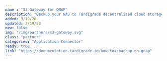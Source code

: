 ```yaml
---
name : "S3 Gateway for QNAP"
description: "Backup your NAS to Tardigrade decentralized cloud storage with our S3 Gateway App."
added: 3/19/20
updated: 3/19/20
new: false
img: "/img/partners/s3-gateway.svg"
class: "partner"
categories: "Application Connector"
ready: true
link: "https://documentation.tardigrade.io/how-tos/backup-on-qnap"
---
```

